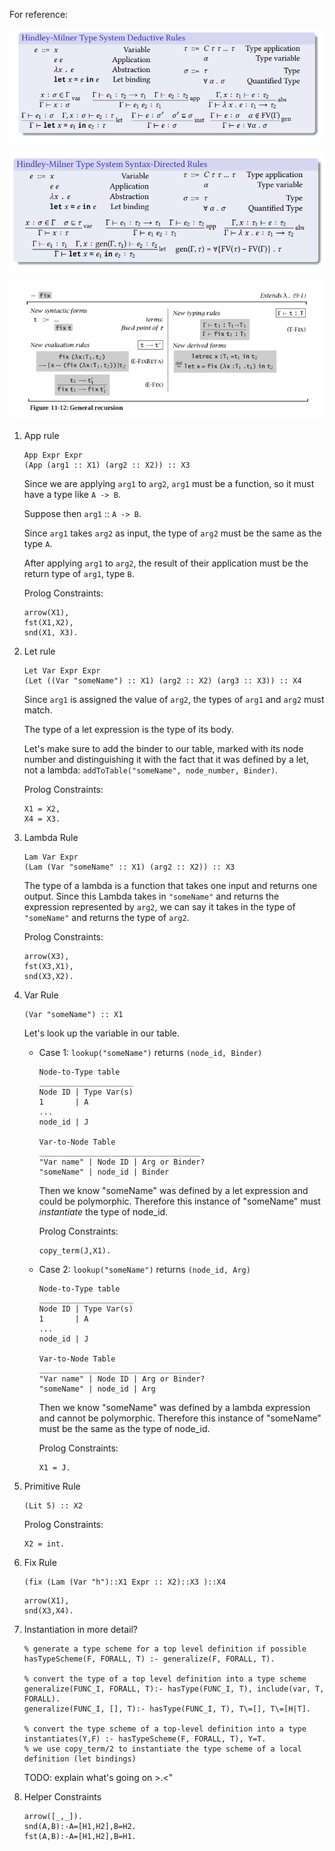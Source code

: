For reference:

![image info](./slide_17.png)

![image info](./slide_59.png)

![image info](./TAPL_page_144.png)

1. App rule

   ```
   App Expr Expr
   (App (arg1 :: X1) (arg2 :: X2)) :: X3
   ```

   Since we are applying `arg1` to `arg2`, `arg1` must be a function, so it must have a type like `A -> B`.

   Suppose then `arg1` :: `A -> B`.

   Since `arg1` takes `arg2` as input, the type of `arg2` must be the same as the type `A`.

   After applying `arg1` to `arg2`, the result of their application must be the return type of `arg1`, type `B`.

   Prolog Constraints:

   ```
   arrow(X1),
   fst(X1,X2),
   snd(X1, X3).
   ```

   

2. Let rule

   ```
   Let Var Expr Expr
   (Let ((Var "someName") :: X1) (arg2 :: X2) (arg3 :: X3)) :: X4
   ```

   Since `arg1` is assigned the value of `arg2`, the types of `arg1` and `arg2` must match.

   The type of a let expression is the type of its body.

   Let's make sure to add the binder to our table, marked with its node number and distinguishing it with the fact that it was defined by a let, not a lambda: `addToTable("someName", node_number, Binder)`.

   Prolog Constraints:

   ```
   X1 = X2,
   X4 = X3.
   ```

   

3. Lambda Rule

   ```
   Lam Var Expr
   (Lam (Var "someName" :: X1) (arg2 :: X2)) :: X3
   ```

   The type of a lambda is a function that takes one input and returns one output. Since this Lambda takes in `"someName"` and returns the expression represented by `arg2`, we can say it takes in the type of `"someName"` and returns the type of `arg2`.

   Prolog Constraints:

   ```
   arrow(X3),
   fst(X3,X1),
   snd(X3,X2).
   ```

   

4. Var Rule

   ```
   (Var "someName") :: X1
   ```

   Let's look up the variable in our table.

   - Case 1: `lookup("someName")` returns `(node_id, Binder)`

     ```
     Node-to-Type table
     _____________________
     Node ID | Type Var(s)           
     1       | A
     ...
     node_id | J
     
     Var-to-Node Table
     ____________________________________
     "Var name" | Node ID | Arg or Binder? 
     "someName" | node_id | Binder
     ```

     Then we know "someName" was defined by a let expression and could be polymorphic. Therefore this instance of "someName" must *instantiate* the type of node_id.

     Prolog Constraints:

     ```
     copy_term(J,X1).
     ```

     

   - Case 2: `lookup("someName")` returns `(node_id, Arg)`

     ```
     Node-to-Type table
     _____________________
     Node ID | Type Var(s)           
     1       | A
     ...
     node_id | J
     
     Var-to-Node Table
     ____________________________________
     "Var name" | Node ID | Arg or Binder? 
     "someName" | node_id | Arg
     ```

     Then we know "someName" was defined by a lambda expression and cannot be polymorphic. Therefore this instance of "someName" must be the same as the type of node_id.

     Prolog Constraints:

     ```
     X1 = J.
     ```

5. Primitive Rule

   ```
   (Lit 5) :: X2
   ```

   Prolog Constraints:

   ```
   X2 = int.
   ```

   

6. Fix Rule

   ```
   (fix (Lam (Var "h")::X1 Expr :: X2)::X3 )::X4
   ```

   ```
   arrow(X1),
   snd(X3,X4).
   ```

   

7. Instantiation in more detail?
   ```
   % generate a type scheme for a top level definition if possible
   hasTypeScheme(F, FORALL, T) :- generalize(F, FORALL, T).
   
   % convert the type of a top level definition into a type scheme
   generalize(FUNC_I, FORALL, T):- hasType(FUNC_I, T), include(var, T, FORALL).
   generalize(FUNC_I, [], T):- hasType(FUNC_I, T), T\=[], T\=[H|T].
   
   % convert the type scheme of a top-level definition into a type
   instantiates(Y,F) :- hasTypeScheme(F, FORALL, T), Y=T.
   % we use copy_term/2 to instantiate the type scheme of a local definition (let bindings)
   ```

   TODO: explain what's going on >.<"

8. Helper Constraints

   ```
   arrow([_,_]).
   snd(A,B):-A=[H1,H2],B=H2.
   fst(A,B):-A=[H1,H2],B=H1.
   ```

   

   
